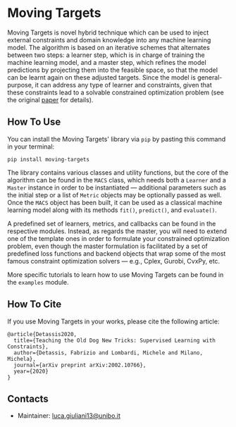 # Moving Targets

Moving Targets is novel hybrid technique which can be used to inject external constraints and domain knowledge into any
machine learning model. The algorithm is based on an iterative schemes that alternates between two steps: a learner
step, which is in charge of training the machine learning model, and a master step, which refines the model predictions
by projecting them into the feasible space, so that the model can be learnt again on these adjusted targets. Since the
model is general-purpose, it can address any type of learner and constraints, given that these constraints lead to a
solvable constrained optimization problem (see the original [paper](https://arxiv.org/abs/2002.10766) for details).

## How To Use

You can install the Moving Targets' library via ```pip``` by pasting this command in your terminal:

```
pip install moving-targets
```

The library contains various classes and utility functions, but the core of the algorithm can be found in the ```MACS```
class, which needs both a ```Learner``` and a ```Master``` instance in order to be instantiated — additional parameters
such as the initial step or a list of ```Metric``` objects may be optionally passed as well. Once the ```MACS``` object
has been built, it can be used as a classical machine learning model along with its methods ```fit()```,
```predict()```, and ```evaluate()```.

A predefined set of learners, metrics, and callbacks can be found in the respective modules. Instead, as regards the
master, you will need to extend one of the template ones in order to formulate your constrained optimization problem,
even though the master formulation is facilitated by a set of predefined loss functions and backend objects that wrap
some of the most famous constraint optimization solvers — e.g., Cplex, Gurobi, CvxPy, etc.

More specific tutorials to learn how to use Moving Targets can be found in the ```examples``` module.

## How To Cite

If you use Moving Targets in your works, please cite the following article:

```
@article{Detassis2020,
  title={Teaching the Old Dog New Tricks: Supervised Learning with Constraints},
  author={Detassis, Fabrizio and Lombardi, Michele and Milano, Michela},
  journal={arXiv preprint arXiv:2002.10766},
  year={2020}
}
```

## Contacts

* Maintainer: [luca.giuliani13@unibo.it](mailto:luca.giuliani13@unibo.it)
